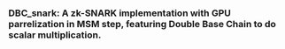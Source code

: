 ### DBC_snark: A zk-SNARK implementation with GPU parrelization in MSM step, featuring Double Base Chain to do scalar multiplication.
